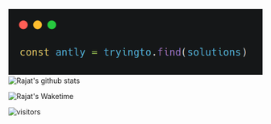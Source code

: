 ![](https://github.com/rajUwU/rajUwU/blob/main/carbon(2).png?raw=true)
![Rajat's github stats](https://github-readme-stats.vercel.app/api?username=rajUwU&show_icons=true&hide_border=true&theme=radical)
<!--START_SECTION:waka-->
![Rajat's Waketime](https://github-readme-stats.vercel.app/api/wakatime?username=rajUwU&theme=radical)
<!--END_SECTION:waka-->
![visitors](https://visitor-badge.laobi.icu/badge?page_id=rajUwU.rajUwU)
